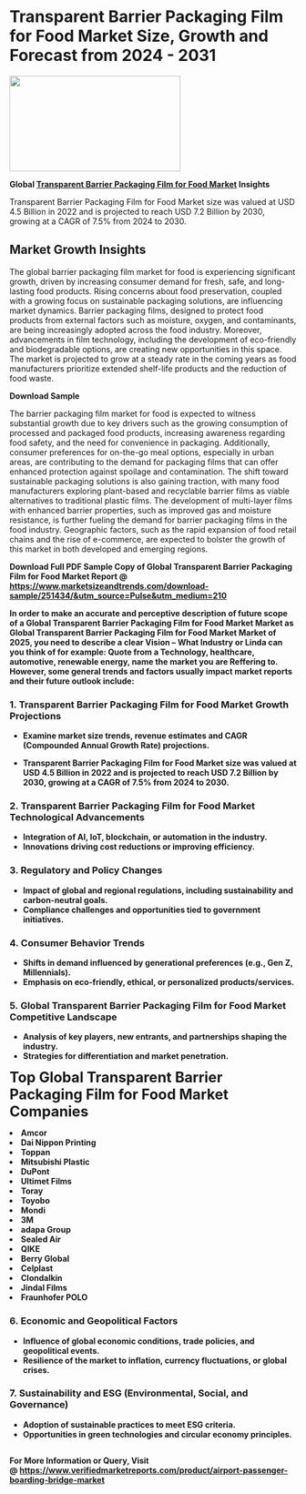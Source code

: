 <H1>Transparent Barrier Packaging Film for Food Market Size, Growth and Forecast from 2024 - 2031</H1><img class="aligncenter size-medium wp-image-584254" src="https://thirdeyenews.in/wp-content/uploads/2024/09/Global-Market-Research-300x168.jpeg" alt="" width="300" height="168" /><p><strong>Global&nbsp;<a href="https://www.marketsizeandtrends.com/download-sample/251434/&amp;utm_source=Pulse&amp;utm_medium=210">Transparent Barrier Packaging Film for Food Market</a> Insights</strong></p><p>Transparent Barrier Packaging Film for Food Market size was valued at USD 4.5 Billion in 2022 and is projected to reach USD 7.2 Billion by 2030, growing at a CAGR of 7.5% from 2024 to 2030.</p><p><h2>Market Growth Insights</h2> <p>The global barrier packaging film market for food is experiencing significant growth, driven by increasing consumer demand for fresh, safe, and long-lasting food products. Rising concerns about food preservation, coupled with a growing focus on sustainable packaging solutions, are influencing market dynamics. Barrier packaging films, designed to protect food products from external factors such as moisture, oxygen, and contaminants, are being increasingly adopted across the food industry. Moreover, advancements in film technology, including the development of eco-friendly and biodegradable options, are creating new opportunities in this space. The market is projected to grow at a steady rate in the coming years as food manufacturers prioritize extended shelf-life products and the reduction of food waste.</p> <p><strong>Download Sample</strong></p> <p>The barrier packaging film market for food is expected to witness substantial growth due to key drivers such as the growing consumption of processed and packaged food products, increasing awareness regarding food safety, and the need for convenience in packaging. Additionally, consumer preferences for on-the-go meal options, especially in urban areas, are contributing to the demand for packaging films that can offer enhanced protection against spoilage and contamination. The shift toward sustainable packaging solutions is also gaining traction, with many food manufacturers exploring plant-based and recyclable barrier films as viable alternatives to traditional plastic films. The development of multi-layer films with enhanced barrier properties, such as improved gas and moisture resistance, is further fueling the demand for barrier packaging films in the food industry. Geographic factors, such as the rapid expansion of food retail chains and the rise of e-commerce, are expected to bolster the growth of this market in both developed and emerging regions.</p> <p><strong></p><p><span class=""><strong>Download Full PDF Sample Copy of Global Transparent Barrier Packaging Film for Food Market Report</strong> @ <a href="https://www.marketsizeandtrends.com/download-sample/251434/&amp;utm_source=Pulse&amp;utm_medium=210" target="_blank">https://www.marketsizeandtrends.com/download-sample/251434/&amp;utm_source=Pulse&amp;utm_medium=210</a></span></p><p>In order to make an accurate and perceptive description of future scope of a Global&nbsp;Transparent Barrier Packaging Film for Food Market Market as Global&nbsp;Transparent Barrier Packaging Film for Food Market Market of 2025, you need to describe a clear Vision &ndash; What Industry or Linda can you think of for example: Quote from a Technology, healthcare, automotive, renewable energy, name the market you are Reffering to. However, some general trends and factors usually impact market reports and their future outlook include:</p><h3>1.&nbsp;<strong>Transparent Barrier Packaging Film for Food Market Growth Projections</strong></h3><ul><li>Examine market size trends, revenue estimates and CAGR (Compounded Annual Growth Rate) projections.</li><li><p>Transparent Barrier Packaging Film for Food Market size was valued at USD 4.5 Billion in 2022 and is projected to reach USD 7.2 Billion by 2030, growing at a CAGR of 7.5% from 2024 to 2030.</p></li></ul><h3>2.&nbsp;<strong>Transparent Barrier Packaging Film for Food Market Technological Advancements</strong></h3><ul><li>Integration of AI, IoT, blockchain, or automation in the industry.</li><li>Innovations driving cost reductions or improving efficiency.</li></ul><h3>3.&nbsp;<strong>Regulatory and Policy Changes</strong></h3><ul><li>Impact of global and regional regulations, including sustainability and carbon-neutral goals.</li><li>Compliance challenges and opportunities tied to government initiatives.</li></ul><h3>4.&nbsp;<strong>Consumer Behavior Trends</strong></h3><ul><li>Shifts in demand influenced by generational preferences (e.g., Gen Z, Millennials).</li><li>Emphasis on eco-friendly, ethical, or personalized products/services.</li></ul><h3>5.&nbsp;<strong>Global Transparent Barrier Packaging Film for Food Market Competitive Landscape</strong></h3><ul><li>Analysis of key players, new entrants, and partnerships shaping the industry.</li><li>Strategies for differentiation and market penetration.</li></ul><p data-pm-slice="1 1 []"><span style="color: inherit; font-family: inherit; font-size: 25px;">Top Global Transparent Barrier Packaging Film for Food Market Companies</span></p><div class="" data-test-id=""><p><li>Amcor</li><li> Dai Nippon Printing</li><li> Toppan</li><li> Mitsubishi Plastic</li><li> DuPont</li><li> Ultimet Films</li><li> Toray</li><li> Toyobo</li><li> Mondi</li><li> 3M</li><li> adapa Group</li><li> Sealed Air</li><li> QIKE</li><li> Berry Global</li><li> Celplast</li><li> Clondalkin</li><li> Jindal Films</li><li> Fraunhofer POLO</li></p></div><h3>6.&nbsp;<strong>Economic and Geopolitical Factors</strong></h3><ul><li>Influence of global economic conditions, trade policies, and geopolitical events.</li><li>Resilience of the market to inflation, currency fluctuations, or global crises.</li></ul><h3>7.&nbsp;<strong>Sustainability and ESG (Environmental, Social, and Governance)</strong></h3><ul><li>Adoption of sustainable practices to meet ESG criteria.</li><li>Opportunities in green technologies and circular economy principles.</li></ul><h2><strong style="font-size: 14px;">For More Information or Query, Visit @&nbsp;</strong><a style="background-color: #ffffff; font-size: 14px;" href="https://www.marketsizeandtrends.com/report/transparent-barrier-packaging-film-for-food-market/" target="_blank">https://www.verifiedmarketreports.com/product/airport-passenger-boarding-bridge-market</a></h2>
